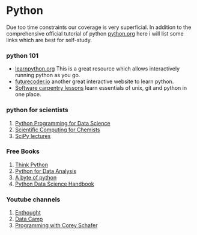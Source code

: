 Python
=======================


Due too time constraints our coverage is very superficial. In addition to the comprehensive official tutorial of python [python.org](https://docs.python.org/3/tutorial/) here i will list some links which are best for self-study.

### python 101

-  [learnpython.org](https://www.learnpython.org/) This is a great resource which allows interactively running python as you go.
-  [futurecoder.io](https://futurecoder.io/) another great interactive website to learn python.
-  [Software carpentry lessons](https://software-carpentry.org/lessons/) learn essentials of unix, git and python in one place.

### python for scientists

   1. [Python Programming for Data Science](https://www.tomasbeuzen.com/python-programming-for-data-science/README.html)
   2. [Scientific Computing for Chemists](https://weisscharlesj.github.io/SciCompforChemists/intro.html)
   3. [SciPy lectures](http://scipy-lectures.org/index.html)

### Free Books

   1. [Think Python](https://greenteapress.com/wp/think-python/)
   2. [Python for Data Analysis](https://wesmckinney.com/book/)
   3. [A byte of python](https://python.swaroopch.com/)
   4. [Python Data Science Handbook](https://jakevdp.github.io/PythonDataScienceHandbook/)

### Youtube channels

  1. [Enthought](https://www.youtube.com/c/enthought/videos)
  2. [Data Camp](https://www.youtube.com/c/Datacamp/videos)
  3. [Programming with Corey Schafer](https://www.youtube.com/c/Coreyms/videos)
